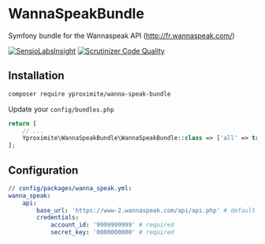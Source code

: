 # WannaSpeakBundle

Symfony bundle for the Wannaspeak API (http://fr.wannaspeak.com/)

[![SensioLabsInsight](https://insight.sensiolabs.com/projects/bfac8ac4-0f50-408d-8652-4b36738f94ee/small.png)](https://insight.sensiolabs.com/projects/bfac8ac4-0f50-408d-8652-4b36738f94ee) [![Scrutinizer Code Quality](https://scrutinizer-ci.com/g/Yproximite/WannaSpeakBundle/badges/quality-score.png?b=master)](https://scrutinizer-ci.com/g/Yproximite/WannaSpeakBundle/?branch=master)

## Installation

```bash
composer require yproximite/wanna-speak-bundle
```

Update your `config/bundles.php`

```php
return [
    // ...
    Yproximite\WannaSpeakBundle\WannaSpeakBundle::class => ['all' => true],
];
```

## Configuration

``` yaml
// config/packages/wanna_speak.yml:
wanna_speak:
    api:
        base_url: 'https://www-2.wannaspeak.com/api/api.php' # default
        credentials:
            account_id: '9999999999' # required
            secret_key: '0000000000' # required
```
